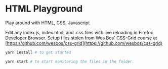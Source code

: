 # HTML Playground

Play around with HTML, CSS, Javascript

Edit any index.js, index.html, and .css files with live reloading in Firefox Developer Browser.
Setup files stolen from Wes Bos' CSS-Grid course at [https://github.com/wesbos/css-grid](https://github.com/wesbos/css-grid)

``` sh
yarn install # to get started

yarn start # to start monitoring the files in the folder.
```

